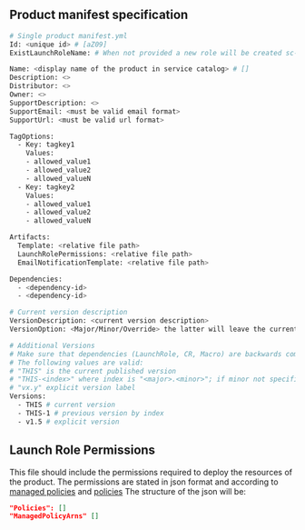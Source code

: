 ## Product manifest specification
```bash
# Single product manifest.yml
Id: <unique id> # [aZ09]
ExistLaunchRoleName: # When not provided a new role will be created sc-launch-{product-id}-{region}

Name: <display name of the product in service catalog> # []
Description: <>
Distributor: <>
Owner: <>
SupportDescription: <>
SupportEmail: <must be valid email format>
SupportUrl: <must be valid url format>

TagOptions:
  - Key: tagkey1
    Values:
    - allowed_value1
    - allowed_value2
    - allowed_valueN
  - Key: tagkey2
    Values:
    - allowed_value1
    - allowed_value2
    - allowed_valueN

Artifacts:
  Template: <relative file path>
  LaunchRolePermissions: <relative file path>
  EmailNotificationTemplate: <relative file path>

Dependencies:
  - <dependency-id>
  - <dependency-id>

# Current version description
VersionDescription: <current version description>
VersionOption: <Major/Minor/Override> the latter will leave the current version unchanged

# Additional Versions
# Make sure that dependencies (LaunchRole, CR, Macro) are backwards compatible
# The following values are valid:
# "THIS" is the current published version
# "THIS-<index>" where index is "<major>.<minor>"; if minor not specified, the latest minor will be used
# "vx.y" explicit version label
Versions:
  - THIS # current version
  - THIS-1 # previous version by index
  - v1.5 # explicit version

```

## Launch Role Permissions
This file should include the permissions required to deploy the resources of the product.
The permissions are stated in json format and according to [managed policies](https://docs.aws.amazon.com/AWSCloudFormation/latest/UserGuide/aws-resource-iam-role.html#cfn-iam-role-managepolicyarns) and [policies](https://docs.aws.amazon.com/AWSCloudFormation/latest/UserGuide/aws-resource-iam-role.html#cfn-iam-role-policies)
The structure of the json will be:
```json
"Policies": []
"ManagedPolicyArns" []
```

